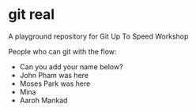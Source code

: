 # git real
A playground repository for Git Up To Speed Workshop

People who can git with the flow:

* Can you add your name below?
* John Pham was here
* Moses Park was here
* Mina
* Aaroh Mankad
